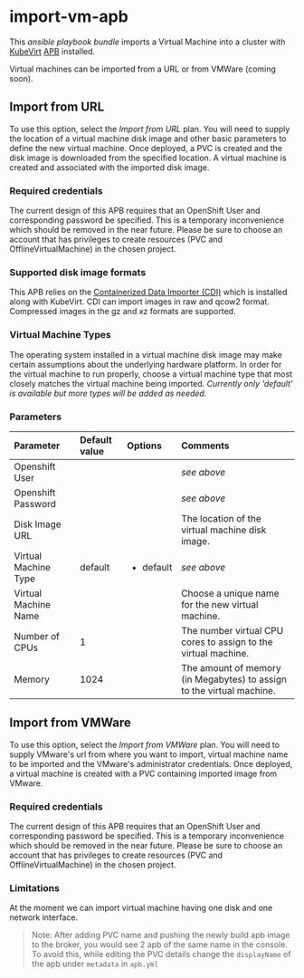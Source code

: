# import-vm-apb

This *ansible playbook bundle* imports a Virtual Machine into a cluster with
[KubeVirt](http://www.kubevirt.io)
[APB](https://github.com/ansibleplaybookbundle/kubevirt-apb) installed.

Virtual machines can be imported from a URL or from VMWare (coming soon).

## Import from URL
To use this option, select the *Import from URL* plan.  You will need to supply
the location of a virtual machine disk image and other basic parameters to
define the new virtual machine.  Once deployed, a PVC is created and the disk
image is downloaded from the specified location.  A virtual machine is created
and associated with the imported disk image.

### Required credentials
The current design of this APB requires that an OpenShift User and corresponding
password be specified.  This is a temporary inconvenience which should be
removed in the near future.  Please be sure to choose an account that has
privileges to create resources (PVC and OfflineVirtualMachine) in the chosen
project. 

### Supported disk image formats
This APB relies on the
[Containerized Data Importer (CDI)](https://github.com/kubevirt/containerized-data-importer)
which is installed along with KubeVirt.  CDI can import images in raw and qcow2
format.  Compressed images in the gz and xz formats are supported.  

### Virtual Machine Types
The operating system installed in a virtual machine disk image may make certain
assumptions about the underlying hardware platform.  In order for the virtual
machine to run properly, choose a virtual machine type that most closely matches
the virtual machine being imported.  *Currently only 'default' is available but
more types will be added as needed.* 

### Parameters
| Parameter            | Default value | Options   | Comments  |
|:---------------------|:--------------|:----------|:----------|
| Openshift User       |               |           | *see above* |
| Openshift Password   |               |           | *see above* |
| Disk Image URL       |               |           | The location of the virtual machine disk image. |
| Virtual Machine Type | default       | <ul><li>default</li></ul> | *see above* |
| Virtual Machine Name |               |           | Choose a unique name for the new virtual machine. |
| Number of CPUs       | 1             |           | The number virtual CPU cores to assign to the virtual machine. |
| Memory               | 1024          |           | The amount of memory (in Megabytes) to assign to the virtual machine. |

## Import from VMWare
To use this option, select the *Import from VMWare* plan. You will need to supply
VMware's url from where you want to import, virtual machine name to be imported
and the VMware's administrator credentials. Once deployed, a virtual machine is
created with a PVC containing imported image from VMware.

### Required credentials
The current design of this APB requires that an OpenShift User and corresponding
password be specified.  This is a temporary inconvenience which should be
removed in the near future.  Please be sure to choose an account that has
privileges to create resources (PVC and OfflineVirtualMachine) in the chosen
project.

### Limitations
At the moment we can import virtual machine having one disk and one network interface.

>Note:
After adding PVC name and pushing the newly build apb image to the broker, you would see 2 apb of the same name in the console. To avoid this, while editing the PVC details change the `displayName` of the apb under `metadata` in `apb.yml`
